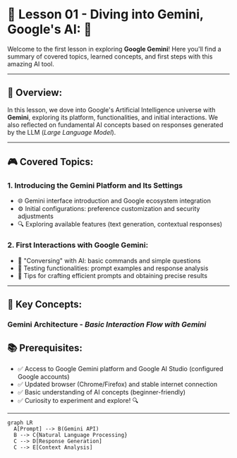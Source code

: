 # 🚀 Lesson 01 - **Diving into Gemini, Google's AI:** 🤖  

Welcome to the first lesson in exploring **Google Gemini**! Here you'll find a summary of covered topics, learned concepts, and first steps with this amazing AI tool.  

---

## 📌 **Overview:**  
In this lesson, we dove into Google's Artificial Intelligence universe with **Gemini**, exploring its platform, functionalities, and initial interactions. We also reflected on fundamental AI concepts based on responses generated by the LLM (*Large Language Model*).  

---

## 🎮 **Covered Topics:**  

### 1. **Introducing the Gemini Platform and Its Settings**  
- 🌐 Gemini interface introduction and Google ecosystem integration  
- ⚙️ Initial configurations: preference customization and security adjustments  
- 🔍 Exploring available features (text generation, contextual responses)  

### 2. **First Interactions with Google Gemini:**  
- 💬 "Conversing" with AI: basic commands and simple questions  
- 🧩 Testing functionalities: prompt examples and response analysis  
- 📝 Tips for crafting efficient prompts and obtaining precise results  

---

## 🧠 **Key Concepts:**  
### Gemini Architecture - *Basic Interaction Flow with Gemini*  

## 📚 Prerequisites:
- ✅ Access to Google Gemini platform and Google AI Studio (configured Google accounts)
- ✅ Updated browser (Chrome/Firefox) and stable internet connection
- ✅ Basic understanding of AI concepts (beginner-friendly)
- ✅ Curiosity to experiment and explore! 🔍
---

```mermaid
graph LR
  A[Prompt] --> B(Gemini API)
  B --> C{Natural Language Processing}
  C --> D[Response Generation]
  C --> E[Context Analysis]
